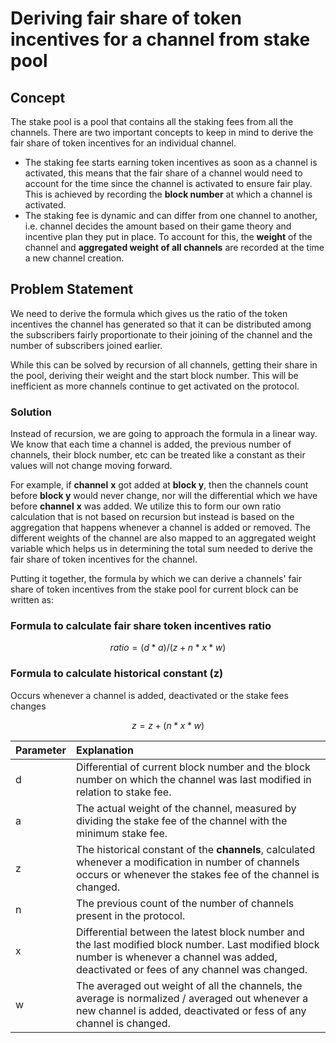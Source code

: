 # Deriving fair share of token incentives for a channel from stake pool

## Concept

The stake pool is a pool that contains all the staking fees from all the channels. There are two important concepts to keep in mind to derive the fair share of token incentives for an individual channel.

* The staking fee starts earning token incentives as soon as a channel is activated, this means that the fair share of a channel would need to account for the time since the channel is activated to ensure fair play. This is achieved by recording the **block number** at which a channel is activated.
* The staking fee is dynamic and can differ from one channel to another, i.e. channel decides the amount based on their game theory and incentive plan they put in place. To account for this, the **weight** of the channel and **aggregated weight of all channels** are recorded at the time a new channel creation.

## Problem Statement

We need to derive the formula which gives us the ratio of the token incentives the channel has generated so that it can be distributed among the subscribers fairly proportionate to their joining of the channel and the number of subscribers joined earlier. 

While this can be solved by recursion of all channels, getting their share in the pool, deriving their weight and the start block number. This will be inefficient as more channels continue to get activated on the protocol. 

### Solution

Instead of recursion, we are going to approach the formula in a linear way. We know that each time a channel is added, the previous number of channels, their block number, etc can be treated like a constant as their values will not change moving forward. 

For example, if **channel** **x** got added at **block y**, then the channels count before **block y** would never change, nor will the differential which we have before **channel** **x** was added. We utilize this to form our own ratio calculation that is not based on recursion but instead is based on the aggregation that happens whenever a channel is added or removed. The different weights of the channel are also mapped to an aggregated weight variable which helps us in determining the total sum needed to derive the fair share of token incentives for the channel.

Putting it together, the formula by which we can derive a channels' fair share of token incentives from the stake pool for current block can be written as:

### Formula to calculate fair share token incentives ratio

$$
ratio = (d * a) / (z + n * x  *w)
$$

### Formula to calculate historical constant \(z\) 

Occurs whenever a channel is added, deactivated or the stake fees changes

$$
z = z + (n * x  * w)
$$

| Parameter | Explanation |
| :--- | :--- |
| d | Differential of current block number and the block number on which the channel was last modified in relation to stake fee. |
| a | The actual weight of the channel, measured by dividing the stake fee of the channel with the minimum stake fee. |
| z | The historical constant of the **channels**, calculated whenever a modification in number of channels occurs or whenever  the stakes fee of the channel is changed. |
| n | The previous count of the number of channels present in the protocol. |
| x | Differential between the latest block number and the last modified block number. Last modified block number is whenever a channel was added, deactivated or fees of any channel was changed. |
| w | The averaged out weight of all the channels, the average is normalized / averaged out whenever a new channel is added, deactivated or fess of any channel is changed. |

